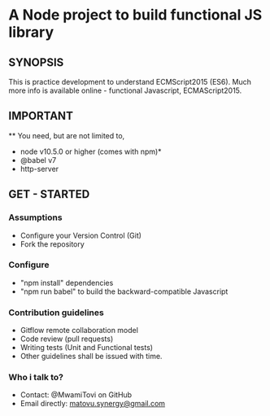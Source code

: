 
A Node project to build functional JS library
=============================================

## SYNOPSIS

This is practice development to understand ECMScript2015 (ES6).
Much more info is available online - functional Javascript, ECMAScript2015.

## IMPORTANT

** You need, but are not limited to, 
   - node v10.5.0 or higher (comes with npm)*
   - @babel v7
   - http-server 

## GET - STARTED

### Assumptions
   - Configure your Version Control (Git)
   - Fork the repository

### Configure
   - "npm install" dependencies
   - "npm run babel" to build the backward-compatible Javascript

### Contribution guidelines
   - Gitflow remote collaboration model
   - Code review (pull requests)
   - Writing tests (Unit and Functional tests)
   - Other guidelines shall be issued with time.
   
### Who i talk to?
   - Contact: @MwamiTovi on GitHub
   - Email directly: matovu.synergy@gmail.com